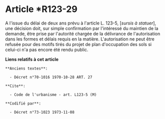 # Article *R123-29

A l'issue du délai de deux ans prévu à l'article L. 123-5, [*sursis à statuer*], une décision doit, sur simple confirmation
par l'intéressé du maintien de la demande, être prise par l'autorité  chargée de la délivrance de l'autorisation dans les
formes et délais requis en la matière. L'autorisation ne peut être refusée pour des motifs tirés du projet de plan
d'occupation des sols si celui-ci n'a pas encore été rendu public.

**Liens relatifs à cet article**

	**Anciens textes**:

	  - Décret n°70-1016 1970-10-28 ART. 27

	**Cite**:

	  - Code de l'urbanisme - art. L123-5 (M)

	**Codifié par**:

	  - Décret n°73-1023 1973-11-08
